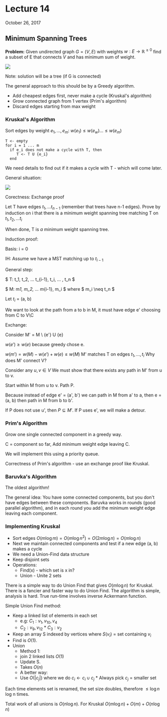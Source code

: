 # Lecture 14

October 26, 2017

## Minimum Spanning Trees

**Problem:** Given undirected graph $G = (V, E)$ with weights $w: E \rightarrow \mathbb{R}^{\geq 0}$ find a subset of E that connects $V$ and has minimum sum of weight.

![](/images/lectures/CS341/14-1.png)

Note: solution will be a tree (if G is connected)

The general approach to this should be by a Greedy algorithm.

- Add cheapest edges first, never make a cycle (Kruskal's algorithm)
- Grow connected graph from 1 vertex (Prim's algorithm)
- Discard edges starting from max weight

### Kruskal's Algorithm

Sort edges by weight $e_1,..., e_m$: $w(e_1) \leq w(e_w) ... \leq w(e_m)$

```none
T <- empty
for i = 1 ... m
  if e_i does not make a cycle with T, then
     T <- T U {e_i}
  end
```

We need details to find out if it makes a cycle with T - which will come later.

General situation:

![](/images/lectures/CS341/14-2.png)

Corectness: Exchange proof

Let T have edges $t_1, ... t_{n-1}$ (remember that trees have n-1 edges). Prove by induction on i that there is a minimum weight spanning tree matching T on $t_1, t_2, ... t_i$

When done, T is _a_ minimum weight spanning tree.

Induction proof:

Basis: i = 0

IH: Assume we have a MST matching up to $t_{i-1}$

General step:

$
T: t_1, t_2, ... t\_{i-1}, t_i, ... , t_n
$

$
M: m*1, m_2, ... m*{i-1}, m_i
$ where $
m_i \neq t_n
$

Let $t_i$ = (a, b)

We want to look at the path from a to b in M, it must have edge e' choosing from C to V\C

Exchange:

Consider M' = M \ {e'} U {e}

$w(e') \geq w(e)$ because greedy chose e.

$w(m') = w(M) - w(e') + w(e) \leq w(M)$ M' matches T on edges $t_1, ..., t_i$ Why does M' connect V?

Consider any $u, v \in V$ We must show that there exists any path in M' from u to v.

Start within M from u to v. Path P.

Because instead of edge e' = (a', b') we can path in M from a' to a, then e = (a, b) then path in M from b to b'.

If P does not use u', then $P \subseteq M'$. If P uses e', we will make a detour.

### Prim's Algorithm

Grow one single connected component in a greedy way.

C = component so far, Add minimum weight edge leaving C.

We will implement this using a priority queue.

Correctness of Prim's algorithm - use an exchange proof like Kruskal.

### Baruvka's Algorithm

The oldest algorithm!

The general idea: You have some connected components, but you don't have edges between these components. Baruvka works in rounds (good parallel algorithm), and in each round you add the minimum weight edge leaving each component.

### Implementing Kruskal

- Sort edges $O(m \log m) = O(m \log n^2) = O(2m \log n) = O(m \log n)$
- Next we maintain connected components and test if a new edge (a, b) makes a cycle
- We need a Union-Find data structure
- Keep disjoint sets
- Operations:
  - Find(x) - which set is x in?
  - Union - Unite 2 sets

There is a simple way to do Union Find that gives $O(m \log n)$ for Kruskal. There is a fancier and faster way to do Union Find. The algorithm is simple, analysis is hard. True run-time involves inverse Ackermann function.

Simple Union Find method:

- Keep a linked list of elements in each set
  - e.g: $C_1: v_1, v_10, v_4$
  - $C_2: v_9, v_12$ \* $C_3: v_2$
- Keep an array S indexed by vertices where $S(v_i)$ = set containing $v_i$
- Find is $O(1)$.
- Union
  - Method 1:
  - join 2 linked lists $O(1)$
  - Update S.
  - Takes $O(n)$
  - A better way:
  - Use $O(|c_j|)$ where we do $c_i \leftarrow c_i \cup c_j$ \* Always pick $c_j$ = smaller set

Each time elements set is renamed, the set size doubles, therefore $\leq \log n$ log n times.

Total work of all unions is $O(n \log n)$. For Kruskal $O(m \log n) + O(m) + O(n \log n)$
